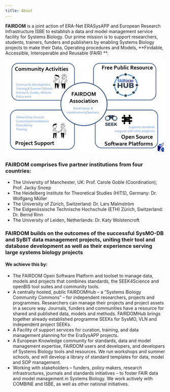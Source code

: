 ```yaml
---
title: About
---
```


**FAIRDOM** is a joint action of ERA-Net ERASysAPP and European Research Infrastructure ISBE to establish a data and model management service facility for Systems Biology.  Our prime mission is to support researchers, students, trainers, funders and publishers by enabling Systems Biology projects to make their Data, Operating procedures and Models, **Findable, Accessible, Interoperable and Reusable (FAIR) **.


<img src ="/assets/images/fairdom-front.png" class="img-fluid" alt="FAIRDOM Overview">


### FAIRDOM comprises five partner institutions from four countries:

 * The University of Manchester, UK: Prof. Carole Goble (Coordination); Prof. Jacky Snoep
 * The Heidelberg Institute for Theoretical Studies (HITS), Germany: Dr. Wolfgang Müller
 * The University of Zürich, Switzerland: Dr. Lars Malmström
 * The Eidgenössische Technische Hochschule (ETH) Zürich, Switzerland: Dr. Bernd Rinn
 * The University of Leiden, Netherlands: Dr. Katy Wolstencroft
 
### FAIRDOM builds on the outcomes of the successful SysMO-DB and SyBIT data management projects, uniting their tool and database development as well as their experience serving large systems biology projects

#### We achieve this by:

* The FAIRDOM Open Software Platform and toolset to manage data, models and projects that combines standards, the SEEK4Science and openBIS tool suites and community tools.
* A centrally hosted, public FAIRDOMHub – a “Systems Biology Community Commons” – for independent researchers, projects and programmes.  Researchers can manage their projects and project assets in a secure way. Journals, funders and communities have a resource for shared and published data, models and methods. FAIRDOMHub brings together already established programme SEEKs for SysMO, VLN and independent project SEEKs.
* A Facility of support services for curation, training, and data management planning for the EraSysAPP projects.
* A European Knowledge community for standards, data and model management expertise, FAIRDOM users and developers, and developers of Systems Biology tools and resources. We run workshops and summer schools, and will develop a library of standard templates for data, model and SOP management.
* Working with stakeholders – funders, policy makers, research infrastructures, journals and standards initiatives – to foster FAIR data and model management in  Systems Biology. We work actively with COMBINE and ISBE, as well as other national initiatives.

